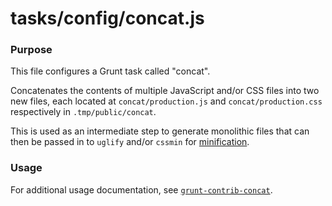 # tasks/config/concat.js

### Purpose

This file configures a Grunt task called "concat".

Concatenates the contents of multiple JavaScript and/or CSS files into two new files, each located at `concat/production.js` and `concat/production.css` respectively in `.tmp/public/concat`.

This is used as an intermediate step to generate monolithic files that can then be passed in to `uglify` and/or `cssmin` for [minification](https://en.wikipedia.org/wiki/Minification_(programming)).


### Usage

For additional usage documentation, see [`grunt-contrib-concat`](https://npmjs.com/package/grunt-contrib-concat).


<docmeta name="displayName" value="concat.js">
